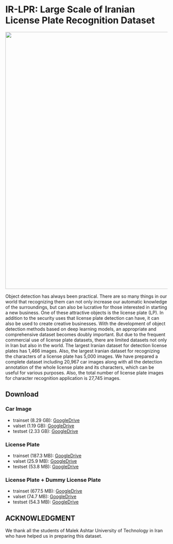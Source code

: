 # IR-LPR: Large Scale of Iranian License Plate Recognition Dataset
<img src="https://github.com/mut-deep/IR-LPR/blob/main/IR-LPR_poster.jpg" width="800"/>

Object detection has always been practical. There are so many things in our world that recognizing them can not only increase our automatic knowledge of the surroundings, but can also be lucrative for those interested in starting a new business. One of these attractive objects is the license plate (LP). In addition to the security uses that license plate detection can have, it can also be used to create creative businesses. With the development of object detection methods based on deep learning models, an appropriate and comprehensive dataset becomes doubly important. But due to the frequent commercial use of license plate datasets, there are limited datasets not only in Iran but also in the world. The largest Iranian dataset for detection license plates has 1,466 images. Also, the largest Iranian dataset for recognizing the characters of a license plate has 5,000 images. We have prepared a complete dataset including 20,967 car images along with all the detection annotation of the whole license plate and its characters, which can be useful for various purposes. Also, the total number of license plate images for character recognition application is 27,745 images.

## Download

### Car Image
* trainset (8.29 GB): [GoogleDrive](https://drive.google.com/file/d/1hwz6X-Zp7JpJL35K6P3z7k6O_PTXhUcT/view?usp=sharing)
* valset (1.19 GB): [GoogleDrive](https://drive.google.com/file/d/1hwz6X-Zp7JpJL35K6P3z7k6O_PTXhUcT/view?usp=sharing)
* testset (2.33 GB): [GoogleDrive](https://drive.google.com/file/d/1hwz6X-Zp7JpJL35K6P3z7k6O_PTXhUcT/view?usp=sharing)

### License Plate
* trainset (187.3 MB): [GoogleDrive](https://drive.google.com/file/d/1ubkg7E2vGEOqS4K_quwf9Vl-i8IVpklM/view?usp=sharing)
* valset (25.9 MB): [GoogleDrive](https://drive.google.com/file/d/1AL5Zsg2hDqcwF8ZmR0MJTbjgXIoE5W-I/view?usp=sharing)
* testset (53.8 MB): [GoogleDrive](https://drive.google.com/file/d/1lLh_kxrHy1teUB2NguHVuOZwA5rjL5kx/view?usp=sharing)

### License Plate + Dummy License Plate
* trainset (677.5 MB): [GoogleDrive](https://drive.google.com/file/d/1PBbW1I7Itdf83bH_p60vo3_jrGTS0yLM/view?usp=sharing)
* valset (74.7 MB): [GoogleDrive](https://drive.google.com/file/d/1yZYdSNYBPXOoT_QySlH2RVTQS0AySA1z/view?usp=sharing)
* testset (54.3 MB): [GoogleDrive](https://drive.google.com/file/d/1HzZ5vgP5XsmbFCE-n8F70qlRRUtABIq6/view?usp=sharing)


## ACKNOWLEDGMENT
We thank all the students of Malek Ashtar University of Technology in Iran who have helped us in preparing this dataset.